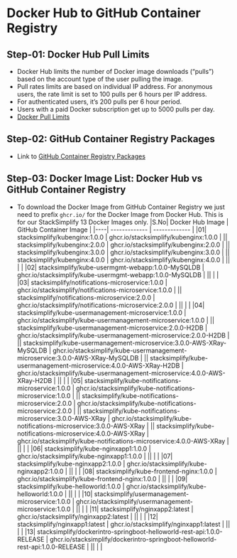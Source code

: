 # Docker Hub to GitHub Container Registry

## Step-01: Docker Hub Pull Limits
- Docker Hub limits the number of Docker image downloads (“pulls”) based on the account type of the user pulling the image. 
- Pull rates limits are based on individual IP address. For anonymous users, the rate limit is set to 100 pulls per 6 hours per IP address. 
- For authenticated users, it’s 200 pulls per 6 hour period. 
- Users with a paid Docker subscription get up to 5000 pulls per day.
- [Docker Pull Limits](https://docs.docker.com/docker-hub/download-rate-limit/)

## Step-02: GitHub Container Registry Packages
- Link to [GitHub Container Registry Packages](https://github.com/stacksimplify?tab=packages)

## Step-03: Docker Image List: Docker Hub vs GitHub Container Registry 
- To download the Docker Image from GitHub Container Registry we just need to prefix `ghcr.io/` for the Docker Image from Docker Hub. This is for our StackSimplify 13 Docker Images only.
|S.No| Docker Hub Image  | GitHub Container Image |
|----| ------------- | ------------- |
|01| stacksimplify/kubenginx:1.0.0  | ghcr.io/stacksimplify/kubenginx:1.0.0  |
|| stacksimplify/kubenginx:2.0.0  | ghcr.io/stacksimplify/kubenginx:2.0.0  |
|| stacksimplify/kubenginx:3.0.0  | ghcr.io/stacksimplify/kubenginx:3.0.0  |
|| stacksimplify/kubenginx:4.0.0  | ghcr.io/stacksimplify/kubenginx:4.0.0  |
||   |   |
|02| stacksimplify/kube-usermgmt-webapp:1.0.0-MySQLDB  | ghcr.io/stacksimplify/kube-usermgmt-webapp:1.0.0-MySQLDB  |
||   |   |
|03| stacksimplify/notifications-microservice:1.0.0  | ghcr.io/stacksimplify/notifications-microservice:1.0.0  |
|| stacksimplify/notifications-microservice:2.0.0  | ghcr.io/stacksimplify/notifications-microservice:2.0.0  |
||   |   |
|04| stacksimplify/kube-usermanagement-microservice:1.0.0  | ghcr.io/stacksimplify/kube-usermanagement-microservice:1.0.0  |
|| stacksimplify/kube-usermanagement-microservice:2.0.0-H2DB  | ghcr.io/stacksimplify/kube-usermanagement-microservice:2.0.0-H2DB  |
|| stacksimplify/kube-usermanagement-microservice:3.0.0-AWS-XRay-MySQLDB  | ghcr.io/stacksimplify/kube-usermanagement-microservice:3.0.0-AWS-XRay-MySQLDB  |
|| stacksimplify/kube-usermanagement-microservice:4.0.0-AWS-XRay-H2DB  | ghcr.io/stacksimplify/kube-usermanagement-microservice:4.0.0-AWS-XRay-H2DB  |
||   |   |
|05| stacksimplify/kube-notifications-microservice:1.0.0  | ghcr.io/stacksimplify/kube-notifications-microservice:1.0.0  |
|| stacksimplify/kube-notifications-microservice:2.0.0  | ghcr.io/stacksimplify/kube-notifications-microservice:2.0.0  |
|| stacksimplify/kube-notifications-microservice:3.0.0-AWS-XRay  | ghcr.io/stacksimplify/kube-notifications-microservice:3.0.0-AWS-XRay  |
|| stacksimplify/kube-notifications-microservice:4.0.0-AWS-XRay  | ghcr.io/stacksimplify/kube-notifications-microservice:4.0.0-AWS-XRay  |
||   |   |
|06| stacksimplify/kube-nginxapp1:1.0.0  | ghcr.io/stacksimplify/kube-nginxapp1:1.0.0  |
||   |   |
|07| stacksimplify/kube-nginxapp2:1.0.0  | ghcr.io/stacksimplify/kube-nginxapp2:1.0.0  |
||   |   |
|08| stacksimplify/kube-frontend-nginx:1.0.0  | ghcr.io/stacksimplify/kube-frontend-nginx:1.0.0  |
||   |   |
|09| stacksimplify/kube-helloworld:1.0.0  | ghcr.io/stacksimplify/kube-helloworld:1.0.0  |
||   |   |
|10| stacksimplify/usermanagement-microservice:1.0.0  | ghcr.io/stacksimplify/usermanagement-microservice:1.0.0  |
||   |   |
|11| stacksimplify/nginxapp2:latest  | ghcr.io/stacksimplify/nginxapp2:latest  |
||   |   |
|12| stacksimplify/nginxapp1:latest  | ghcr.io/stacksimplify/nginxapp1:latest  |
||   |   |
|13| stacksimplify/dockerintro-springboot-helloworld-rest-api:1.0.0-RELEASE  | ghcr.io/stacksimplify/dockerintro-springboot-helloworld-rest-api:1.0.0-RELEASE  |
||   |   |